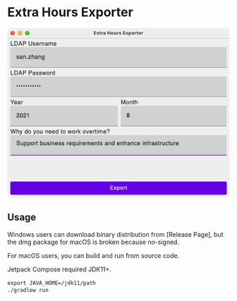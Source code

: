 Extra Hours Exporter
===

![Preview](img/preview.png)

## Usage

Windows users can download binary distribution from [Release Page], but the dmg package for macOS
is broken because no-signed.

For macOS users, you can build and run from source code.

Jetpack Compose required JDK11+.

```shell
export JAVA_HOME=/jdk11/path
./gradlew run
```
